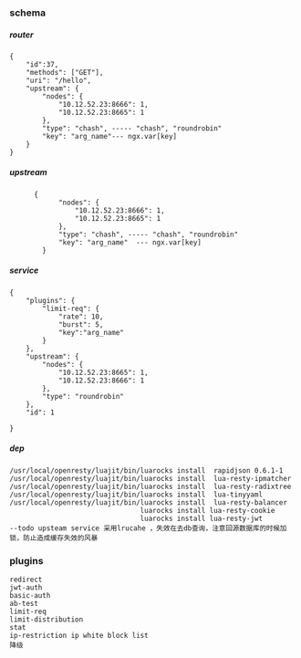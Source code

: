 
### schema
##### router
    {
    	"id":37,
    	"methods": ["GET"],
    	"uri": "/hello",
    	"upstream": {
    		"nodes": {
    			"10.12.52.23:8666": 1,
    			"10.12.52.23:8665": 1
    		},
    		"type": "chash", ----- "chash", "roundrobin"
    		"key": "arg_name"--- ngx.var[key]
    	}
    }

##### upstream
          {
        		"nodes": {
        			"10.12.52.23:8666": 1,
        			"10.12.52.23:8665": 1
        		},
        		"type": "chash", ----- "chash", "roundrobin"
        		"key": "arg_name"  --- ngx.var[key]
        	}
##### service
    {
    	"plugins": {
    		"limit-req": {
    			"rate": 10,
    			"burst": 5,
    			"key":"arg_name"
    		}
    	},
    	"upstream": {
    		"nodes": {
    			"10.12.52.23:8665": 1,
    			"10.12.52.23:8666": 1
    		},
    		"type": "roundrobin"
    	},
    	"id": 1
    
    }

##### dep
    /usr/local/openresty/luajit/bin/luarocks install  rapidjson 0.6.1-1
    /usr/local/openresty/luajit/bin/luarocks install  lua-resty-ipmatcher
    /usr/local/openresty/luajit/bin/luarocks install  lua-resty-radixtree
    /usr/local/openresty/luajit/bin/luarocks install  lua-tinyyaml
    /usr/local/openresty/luajit/bin/luarocks install  lua-resty-balancer
                                    luarocks install lua-resty-cookie
                                    luarocks install lua-resty-jwt
    --todo upsteam service 采用lrucahe ，失效在去db查询，注意回源数据库的时候加锁，防止造成缓存失效的风暴
    
### plugins
    redirect 
    jwt-auth
    basic-auth
    ab-test
    limit-req
    limit-distribution
    stat
    ip-restriction ip white block list
    降级
    
    
        